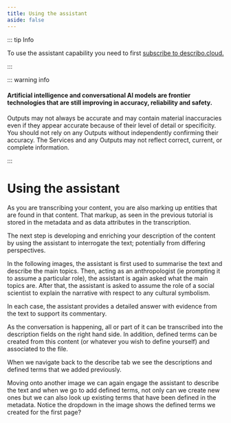 ```yaml
---
title: Using the assistant
aside: false
---
```


::: tip Info

To use the assistant capability you need to first
[subscribe to describo.cloud.](/docs/guide/configuration/subscribe.html)

:::

::: warning info

#### Artificial intelligence and conversational AI models are frontier technologies that are still improving in accuracy, reliability and safety.

Outputs may not always be accurate and may contain material inaccuracies even if they appear
accurate because of their level of detail or specificity. You should not rely on any Outputs without
independently confirming their accuracy. The Services and any Outputs may not reflect correct,
current, or complete information.

:::

# Using the assistant

As you are transcribing your content, you are also marking up entities that are found in that
content. That markup, as seen in the previous tutorial is stored in the metadata and as data
attributes in the transcription.

The next step is developing and enriching your description of the content by using the assistant to
interrogate the text; potentially from differing perspectives.

In the following images, the assistant is first used to summarise the text and describe the main
topics. Then, acting as an anthropologist (ie prompting it to assume a particular role), the
assistant is again asked what the main topics are. After that, the assistant is asked to assume the
role of a social scientist to explain the narrative with respect to any cultural symbolism.

<ImageComponent src="/images/tutorial-transcribing-content-assistant/assistant1.webp"></ImageComponent>

In each case, the assistant provides a detailed answer with evidence from the text to support its
commentary.

As the conversation is happening, all or part of it can be transcribed into the description fields
on the right hand side. In addition, defined terms can be created from this content (or whatever you
wish to define yourself) and associated to the file.

When we navigate back to the describe tab we see the descriptions and defined terms that we added
previously.

<ImageComponent src="/images/tutorial-transcribing-content-assistant/assistant2.webp"></ImageComponent>

Moving onto another image we can again engage the assistant to describe the text and when we go to
add defined terms, not only can we create new ones but we can also look up existing terms that have
been defined in the metadata. Notice the dropdown in the image shows the defined terms we created
for the first page?

<ImageComponent src="/images/tutorial-transcribing-content-assistant/assistant3.webp"></ImageComponent>
